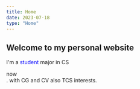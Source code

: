 ```yaml
---
title: Home
date: 2023-07-18
type: "Home"
---
```


## Welcome to my personal website
I'm a <span style="color:blue">student</span> major in CS <span style="color:blue"><div title="Year 2023">now</div></span>.
with CG and CV also TCS interests.
